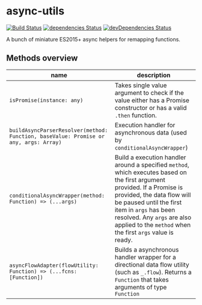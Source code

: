 # async-utils

[![Build Status](https://travis-ci.org/flynnham/async-utils.svg?branch=master)](https://travis-ci.org/flynnham/async-utils)
[![dependencies Status](https://david-dm.org/flynnham/async-utils/status.svg)](https://david-dm.org/flynnham/async-utils)
[![devDependencies Status](https://david-dm.org/flynnham/async-utils/dev-status.svg)](https://david-dm.org/flynnham/async-utils?type=dev)

A bunch of miniature ES2015+ async helpers for remapping functions.

## Methods overview

| name | description |
|---|---|
| `isPromise(instance: any)` | Takes single value argument to check if the value either has a Promise constructor or has a valid `.then` function. |
| `buildAsyncParserResolver(method: Function, baseValue: Promise or any, args: Array)` | Execution handler for asynchronous data (used by `conditionalAsyncWrapper`) |
| `conditionalAsyncWrapper(method: Function) => (...args)` | Build a execution handler around a specified `method`, which executes based on the first argument provided. If a Promise is provided, the data flow will be paused until the first item in `args` has been resolved. Any `args` are also applied to the `method` when the first `args` value is ready. |
| `asyncFlowAdapter(flowUtility: Function) => (...fcns: [Function])` | Builds a asynchronous handler wrapper for a directional data flow utility (such as `_.flow`). Returns a `Function` that takes arguments of type `Function` |
